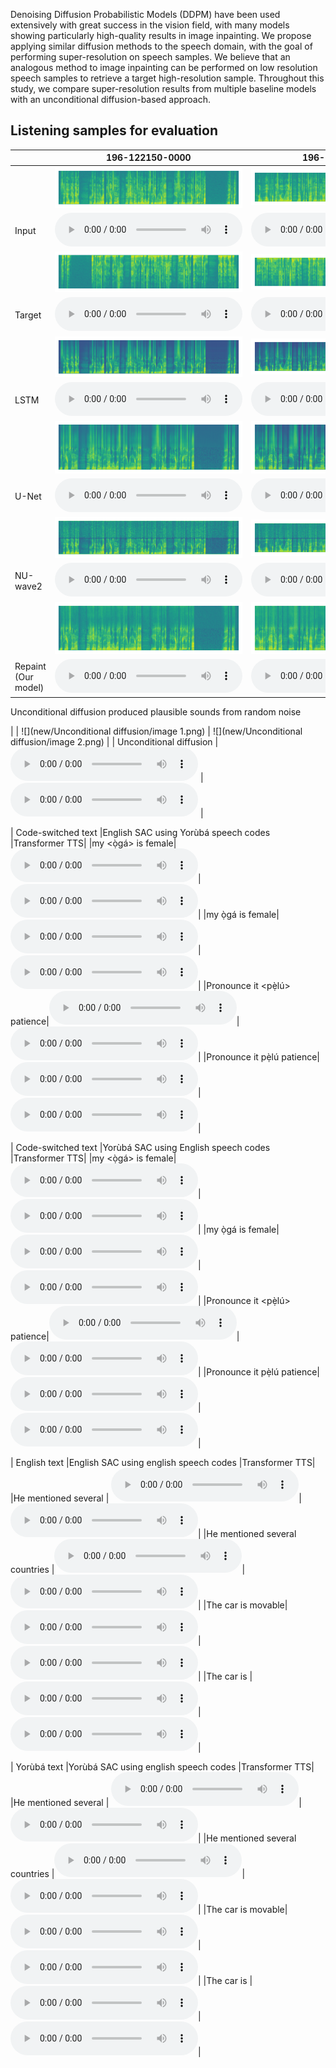 Denoising Diffusion Probabilistic Models (DDPM) have been used extensively with great success in the vision field, with many models showing particularly high-quality results in image inpainting. We propose applying similar diffusion methods to the speech domain, with the goal of performing super-resolution on speech samples. We believe that an analogous method to image inpainting can be performed on low resolution speech samples to retrieve a target high-resolution sample. Throughout this study, we compare super-resolution results from multiple baseline models with an unconditional diffusion-based approach.

## Listening samples for evaluation

<!-- We recommend using headphones for this section. -->

|            | 196-122150-0000                                                                          | 196-122150-0001                                                                        |
|------------|------------------------------------------------------------------------------------|------------------------------------------------------------------------------------|
|            | ![](new/input/196-122150-0000.png)                                                  | ![](new/input/196-122150-0001.png)                                                  |
| Input      | <audio src="new/input/196-122150-0000.wav" controls="" preload=""></audio>          | <audio src="new/input/196-122150-0001.wav" controls="" preload=""></audio>          |
|            | ![](new/target/196-122150-0000.png)                                                  | ![](new/target/196-122150-0001.png)                                                  |
| Target      | <audio src="new/target/196-122150-0000.wav" controls="" preload=""></audio>          | <audio src="new/target/196-122150-0001.wav" controls="" preload=""></audio>          |
|            | ![](new/lstm/196-122150-0000.png)                                              | ![](new/lstm/196-122150-0001.png)                                              |
| LSTM    | <audio src="new/lstm/196-122150-0000.wav" controls="" preload=""></audio>      | <audio src="new/lstm/196-122150-0001.wav" controls="" preload=""></audio>      |
|            | ![](new/u-net/196-122150-0000.png)                                           | ![](new/u-net/196-122150-0001.png)                                           |
| U-Net  | <audio src="new/u-net/196-122150-0000.wav" controls="" preload=""></audio>   | <audio src="new/u-net/196-122150-0001.wav" controls="" preload=""></audio>   |
|            | ![](new/nuwave2/196-122150-0000.png)                                                  | ![](new/nuwave2/196-122150-0001.png)                                                  |
| NU-wave2      | <audio src="new/nuwave2/196-122150-0000.wav" controls="" preload=""></audio>          | <audio src="new/nuwave2/196-122150-0001.wav" controls="" preload=""></audio>          |
|            | ![](new/repaint/196-122150-0000.png)                                          | ![](new/repaint/196-122150-0001.png)                                          |
| Repaint (Our model)  | <audio src="new/repaint/196-122150-0000.wav" controls="" preload=""></audio>  | <audio src="new/repaint/196-122150-0001.wav" controls="" preload=""></audio>  |



Unconditional diffusion produced plausible sounds from random noise

|            | ![](new/Unconditional diffusion/image 1.png)                                                  | ![](new/Unconditional diffusion/image 2.png)                                                  |
| Unconditional diffusion      | <audio src="new/Unconditional diffusion/randwave_1.wav" controls="" preload=""></audio>          | <audio src="new/Unconditional diffusion/randwave_2.wav" controls="" preload=""></audio>          |


|    Code-switched text              |English SAC using Yorùbá speech codes                                                   |Transformer TTS|
|my <ọ̀gá> is female|<audio src="new/Unconditional diffusion/randwave_1.wav" controls="" preload=""></audio>|<audio src="new/Unconditional diffusion/randwave_1.wav" controls="" preload=""></audio>|
|my ọ̀gá is female|<audio src="new/Unconditional diffusion/randwave_1.wav" controls="" preload=""></audio>|<audio src="new/Unconditional diffusion/randwave_1.wav" controls="" preload=""></audio>|
|Pronounce it <pẹ̀lú> patience|<audio src="new/Unconditional diffusion/randwave_1.wav" controls="" preload=""></audio>|<audio src="new/Unconditional diffusion/randwave_1.wav" controls="" preload=""></audio>|
|Pronounce it pẹ̀lú patience|<audio src="new/Unconditional diffusion/randwave_1.wav" controls="" preload=""></audio>|<audio src="new/Unconditional diffusion/randwave_1.wav" controls="" preload=""></audio>|

|    Code-switched text              |Yorùbá SAC using English speech codes                                                   |Transformer TTS|
|my <ọ̀gá> is female|<audio src="new/Unconditional diffusion/randwave_1.wav" controls="" preload=""></audio>|<audio src="new/Unconditional diffusion/randwave_1.wav" controls="" preload=""></audio>|
|my ọ̀gá is female|<audio src="new/Unconditional diffusion/randwave_1.wav" controls="" preload=""></audio>|<audio src="new/Unconditional diffusion/randwave_1.wav" controls="" preload=""></audio>|
|Pronounce it <pẹ̀lú> patience|<audio src="new/Unconditional diffusion/randwave_1.wav" controls="" preload=""></audio>|<audio src="new/Unconditional diffusion/randwave_1.wav" controls="" preload=""></audio>|
|Pronounce it pẹ̀lú patience|<audio src="new/Unconditional diffusion/randwave_1.wav" controls="" preload=""></audio>|<audio src="new/Unconditional diffusion/randwave_1.wav" controls="" preload=""></audio>|

|    English text              |English SAC using english speech codes                                                  |Transformer TTS|
|He mentioned several <countries> | <audio src="new/Unconditional diffusion/randwave_1.wav" controls="" preload=""></audio>|<audio src="new/Unconditional diffusion/randwave_1.wav" controls="" preload=""></audio>|
|He mentioned several countries |<audio src="new/Unconditional diffusion/randwave_1.wav" controls="" preload=""></audio>|<audio src="new/Unconditional diffusion/randwave_1.wav" controls="" preload=""></audio>|
|The car is movable|<audio src="new/Unconditional diffusion/randwave_1.wav" controls="" preload=""></audio>|<audio src="new/Unconditional diffusion/randwave_1.wav" controls="" preload=""></audio>|
|The car is <movable> | <audio src="new/Unconditional diffusion/randwave_1.wav" controls="" preload=""></audio>|<audio src="new/Unconditional diffusion/randwave_1.wav" controls="" preload=""></audio>|

|    Yorùbá text              |Yorùbá SAC using english speech codes                                                  |Transformer TTS|
|He mentioned several <countries> | <audio src="new/Unconditional diffusion/randwave_1.wav" controls="" preload=""></audio>|<audio src="new/Unconditional diffusion/randwave_1.wav" controls="" preload=""></audio>|
|He mentioned several countries |<audio src="new/Unconditional diffusion/randwave_1.wav" controls="" preload=""></audio>|<audio src="new/Unconditional diffusion/randwave_1.wav" controls="" preload=""></audio>|
|The car is movable|<audio src="new/Unconditional diffusion/randwave_1.wav" controls="" preload=""></audio>|<audio src="new/Unconditional diffusion/randwave_1.wav" controls="" preload=""></audio>|
|The car is <movable> | <audio src="new/Unconditional diffusion/randwave_1.wav" controls="" preload=""></audio>|<audio src="new/Unconditional diffusion/randwave_1.wav" controls="" preload=""></audio>|